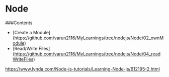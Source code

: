 # Node

###Contents
* [Create a Module] (https://github.com/varun2116/MyLearnings/tree/nodejs/Node/02_ownModule)
* [Read/Write Files] (https://github.com/varun2116/MyLearnings/tree/nodejs/Node/04_readWriteFiles)

https://www.lynda.com/Node-js-tutorials/Learning-Node-js/612195-2.html
